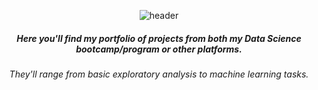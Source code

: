<div align="center">

![header](https://capsule-render.vercel.app/api?type=venom&color=timeGradient&height=300&section=header&text=Welcome%20to%20my%20projects%20page&fontSize=60)
  
##### Here you'll find my portfolio of projects from both my Data Science bootcamp/program or other platforms. 

###### They'll range from basic exploratory analysis to machine learning tasks.
</div>
